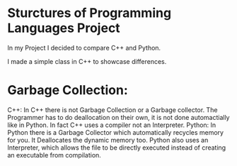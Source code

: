 # Sturctures of Programming Languages Project

In my Project I decided to compare C++ and Python. 

I made a simple class in C++ to showcase differences. 

# Garbage Collection:
C++: In C++ there is not Garbage Collection or a Garbage collector. The Programmer has to do deallocation on their own, it is not done automactially like in Python. In fact C++ uses a compiler not an Interpreter.
Python: In Python there is a Garbage Collector which automatically recycles memory for you. It Deallocates the dynamic memory too. Python also uses an Interpreter, which allows the file to be directly executed instead of creating an executable from compilation. 
